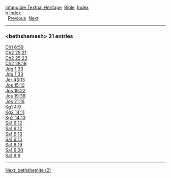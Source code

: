 [Intangible Textual Heritage](../../index)  [Bible](../index) 
[Index](index)   
[b Index](_b_)  
  [Previous](c01388)  [Next](c01390) 

------------------------------------------------------------------------

### &lt;bethshemesh&gt; 21 entries

[Ch1 6:59](../kjv/ch1006.htm#059)  
[Ch2 25:21](../kjv/ch2025.htm#021)  
[Ch2 25:23](../kjv/ch2025.htm#023)  
[Ch2 28:18](../kjv/ch2028.htm#018)  
[Jdg 1:33](../kjv/jdg001.htm#033)  
[Jdg 1:33](../kjv/jdg001.htm#033)  
[Jer 43:13](../kjv/jer043.htm#013)  
[Jos 15:10](../kjv/jos015.htm#010)  
[Jos 19:22](../kjv/jos019.htm#022)  
[Jos 19:38](../kjv/jos019.htm#038)  
[Jos 21:16](../kjv/jos021.htm#016)  
[Kg1 4:9](../kjv/kg1004.htm#009)  
[Kg2 14:11](../kjv/kg2014.htm#011)  
[Kg2 14:13](../kjv/kg2014.htm#013)  
[Sa1 6:12](../kjv/sa1006.htm#012)  
[Sa1 6:12](../kjv/sa1006.htm#012)  
[Sa1 6:13](../kjv/sa1006.htm#013)  
[Sa1 6:15](../kjv/sa1006.htm#015)  
[Sa1 6:19](../kjv/sa1006.htm#019)  
[Sa1 6:20](../kjv/sa1006.htm#020)  
[Sa1 6:9](../kjv/sa1006.htm#009)  

------------------------------------------------------------------------

[Next: bethshemite (2)](c01390)
